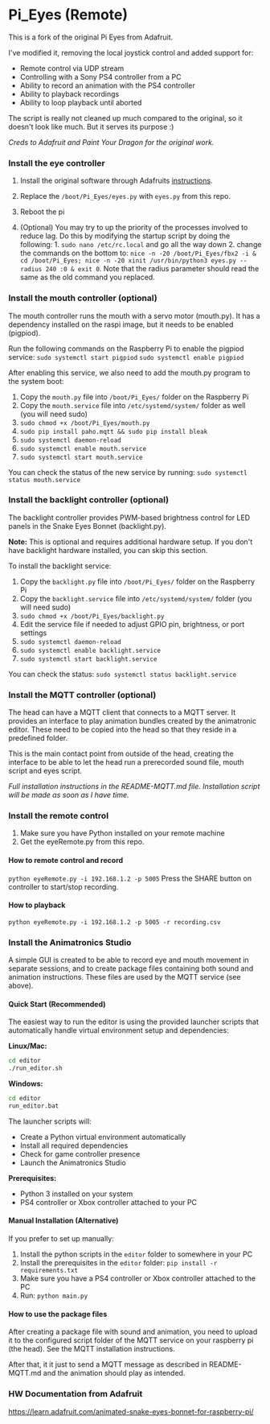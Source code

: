 # Pi_Eyes (Remote)

This is a fork of the original Pi Eyes from Adafruit.

I've modified it, removing the local joystick control and added support for:

- Remote control via UDP stream
- Controlling with a Sony PS4 controller from a PC
- Ability to record an animation with the PS4 controller
- Ability to playback recordings
- Ability to loop playback until aborted

The script is really not cleaned up much compared to the original, so it doesn't look like much. But it serves its purpose :)

_Creds to Adafruit and Paint Your Dragon for the original work._

### Install the eye controller

1. Install the original software through Adafruits [instructions](https://learn.adafruit.com/animated-snake-eyes-bonnet-for-raspberry-pi/software-installation).

2. Replace the `/boot/Pi_Eyes/eyes.py` with `eyes.py` from this repo.
3. Reboot the pi
4. (Optional) You may try to up the priority of the processes involved to reduce lag. Do this by modifying the startup script by doing the following: 1. `sudo nano /etc/rc.local` and go all the way down 2. change the commands on the bottom to: `nice -n -20 /boot/Pi_Eyes/fbx2 -i &
cd /boot/Pi_Eyes; nice -n -20 xinit /usr/bin/python3 eyes.py --radius 240 :0 &
exit 0`. Note that the radius parameter should read the same as the old command you replaced.

### Install the mouth controller (optional)

The mouth controller runs the mouth with a servo motor (mouth.py). It has a dependency installed on the raspi image, but
it needs to be enabled (pigpiod).

Run the following commands on the Raspberry Pi to enable the pigpiod service:
`sudo systemctl start pigpiod`
`sudo systemctl enable pigpiod`

After enabling this service, we also need to add the mouth.py program to the system boot:

1. Copy the `mouth.py` file into `/boot/Pi_Eyes/` folder on the Raspberry Pi
2. Copy the `mouth.service` file into `/etc/systemd/system/` folder as well (you will need sudo)
3. `sudo chmod +x /boot/Pi_Eyes/mouth.py`
4. `sudo pip install paho.mqtt && sudo pip install bleak`
5. `sudo systemctl daemon-reload`
6. `sudo systemctl enable mouth.service`
7. `sudo systemctl start mouth.service`

You can check the status of the new service by running:
`sudo systemctl status mouth.service`

### Install the backlight controller (optional)

The backlight controller provides PWM-based brightness control for LED panels in the Snake Eyes Bonnet (backlight.py).

**Note:** This is optional and requires additional hardware setup. If you don't have backlight hardware installed, you can skip this section.

To install the backlight service:

1. Copy the `backlight.py` file into `/boot/Pi_Eyes/` folder on the Raspberry Pi
2. Copy the `backlight.service` file into `/etc/systemd/system/` folder (you will need sudo)
3. `sudo chmod +x /boot/Pi_Eyes/backlight.py`
4. Edit the service file if needed to adjust GPIO pin, brightness, or port settings
5. `sudo systemctl daemon-reload`
6. `sudo systemctl enable backlight.service`
7. `sudo systemctl start backlight.service`

You can check the status:
`sudo systemctl status backlight.service`

### Install the MQTT controller (optional)

The head can have a MQTT client that connects to a MQTT server. It provides an interface
to play animation bundles created by the animatronic editor. These need to be copied into the head
so that they reside in a predefined folder.

This is the main contact point from outside of the head, creating the interface to be able to
let the head run a prerecorded sound file, mouth script and eyes script.

_Full installation instructions in the README-MQTT.md file.
Installation script will be made as soon as I have time._

### Install the remote control

1. Make sure you have Python installed on your remote machine
2. Get the eyeRemote.py from this repo.

#### How to remote control and record

`python eyeRemote.py -i 192.168.1.2 -p 5005`
Press the SHARE button on controller to start/stop recording.

#### How to playback

`python eyeRemote.py -i 192.168.1.2 -p 5005 -r recording.csv`

### Install the Animatronics Studio

A simple GUI is created to be able to record eye and mouth movement in separate sessions, and to create package files containing both sound and animation instructions. These files are used by the MQTT service (see above).

#### Quick Start (Recommended)

The easiest way to run the editor is using the provided launcher scripts that automatically handle virtual environment setup and dependencies:

**Linux/Mac:**
```bash
cd editor
./run_editor.sh
```

**Windows:**
```cmd
cd editor
run_editor.bat
```

The launcher scripts will:
- Create a Python virtual environment automatically
- Install all required dependencies
- Check for game controller presence
- Launch the Animatronics Studio

**Prerequisites:**
- Python 3 installed on your system
- PS4 controller or Xbox controller attached to your PC

#### Manual Installation (Alternative)

If you prefer to set up manually:

1. Install the python scripts in the `editor` folder to somewhere in your PC
2. Install the prerequisites in the `editor` folder: `pip install -r requirements.txt`
3. Make sure you have a PS4 controller or Xbox controller attached to the PC
4. Run: `python main.py`

#### How to use the package files

After creating a package file with sound and animation, you need to upload it
to the configured script folder of the MQTT service on your raspberry pi (the head). See the MQTT installation instructions.

After that, it it just to send a MQTT message as described in README-MQTT.md and the animation should play as intended.

### HW Documentation from Adafruit

https://learn.adafruit.com/animated-snake-eyes-bonnet-for-raspberry-pi/
